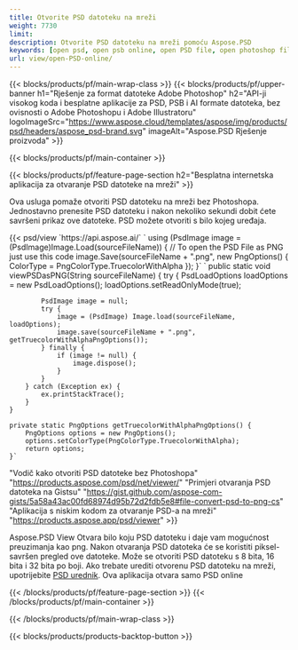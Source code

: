 ```yaml
---
title: Otvorite PSD datoteku na mreži
weight: 7730
limit: 
description: Otvorite PSD datoteku na mreži pomoću Aspose.PSD
keywords: [open psd, open psb online, open PSD file, open photoshop file, preview psd]
url: view/open-PSD-online/
---
```


{{< blocks/products/pf/main-wrap-class >}}
{{< blocks/products/pf/upper-banner h1="Rješenje za format datoteke Adobe Photoshop" h2="API-ji visokog koda i besplatne aplikacije za PSD, PSB i AI formate datoteka, bez ovisnosti o Adobe Photoshopu i Adobe Illustratoru" logoImageSrc="https://www.aspose.cloud/templates/aspose/img/products/psd/headers/aspose_psd-brand.svg" imageAlt="Aspose.PSD Rješenje proizvoda" >}}

{{< blocks/products/pf/main-container >}}

{{< blocks/products/pf/feature-page-section h2="Besplatna internetska aplikacija za otvaranje PSD datoteke na mreži" >}}
<p>Ova usluga pomaže otvoriti PSD datoteku na mreži bez Photoshopa. Jednostavno prenesite PSD datoteku i nakon nekoliko sekundi dobit ćete savršeni prikaz ove datoteke. PSD možete otvoriti s bilo kojeg uređaja.</p>
{{< psd/view `https://api.aspose.ai/` 
`    using (PsdImage image = (PsdImage)Image.Load(sourceFileName))
    {
	    // To open the PSD File as PNG just use this code
        image.Save(sourceFileName + ".png",  new PngOptions() {  ColorType = PngColorType.TruecolorWithAlpha });
    }` 	`    public static void viewPSDasPNG(String sourceFileName) {
        try {
            PsdLoadOptions loadOptions = new PsdLoadOptions();
            loadOptions.setReadOnlyMode(true);
            
            PsdImage image = null;
            try {
                image = (PsdImage) Image.load(sourceFileName, loadOptions);
                image.save(sourceFileName + ".png", getTruecolorWithAlphaPngOptions());
            } finally {
                if (image != null) {
                    image.dispose();
                }
            }
        } catch (Exception ex) {
            ex.printStackTrace();
        }
    }
    
    private static PngOptions getTruecolorWithAlphaPngOptions() {
        PngOptions options = new PngOptions();
        options.setColorType(PngColorType.TruecolorWithAlpha);
        return options;
    }` 
"Vodič kako otvoriti PSD datoteke bez Photoshopa" "https://products.aspose.com/psd/net/viewer/" 
"Primjeri otvaranja PSD datoteka na Gistsu" "https://gist.github.com/aspose-com-gists/5a58a43ac00fd68974d95b72d2fdb5e8#file-convert-psd-to-png-cs" 
"Aplikacija s niskim kodom za otvaranje PSD-a na mreži" "https://products.aspose.app/psd/viewer" >}}
<p>Aspose.PSD View Otvara bilo koju PSD datoteku i daje vam mogućnost preuzimanja kao png. Nakon otvaranja PSD datoteka će se koristiti piksel-savršen pregled ove datoteke. Može se otvoriti PSD datoteku s 8 bita, 16 bita i 32 bita po boji. Ako trebate urediti otvorenu PSD datoteku na mreži, upotrijebite <a href="https://products.aspose.app/psd/editor">PSD urednik</a>. Ova aplikacija otvara samo PSD online</p>
{{< /blocks/products/pf/feature-page-section >}}
{{< /blocks/products/pf/main-container >}}


{{< /blocks/products/pf/main-wrap-class >}}

{{< blocks/products/products-backtop-button >}}

